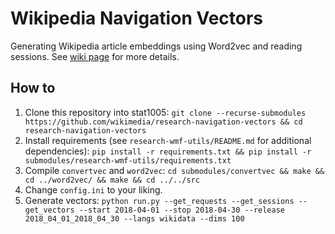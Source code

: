 # Wikipedia Navigation Vectors
Generating Wikipedia article embeddings using Word2vec and reading
sessions. See [wiki page](https://meta.wikimedia.org/wiki/Research:Wikipedia_Navigation_Vectors)
for more details.


## How to
1. Clone this repository into stat1005:
   `git clone --recurse-submodules https://github.com/wikimedia/research-navigation-vectors && cd research-navigation-vectors`
2. Install requirements (see `research-wmf-utils/README.md` for additional dependencies):
   `pip install -r requirements.txt && pip install -r submodules/research-wmf-utils/requirements.txt`
3. Compile `convertvec` and `word2vec`:
   `cd submodules/convertvec && make && cd ../word2vec/ && make && cd ../../src`
4. Change `config.ini` to your liking.
5. Generate vectors:
   `python run.py --get_requests --get_sessions --get_vectors --start 2018-04-01 --stop 2018-04-30 --release 2018_04_01_2018_04_30 --langs wikidata --dims 100`
